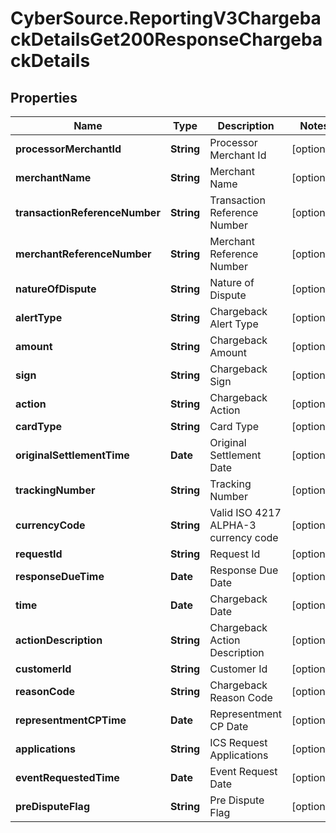 # CyberSource.ReportingV3ChargebackDetailsGet200ResponseChargebackDetails

## Properties
Name | Type | Description | Notes
------------ | ------------- | ------------- | -------------
**processorMerchantId** | **String** | Processor Merchant Id | [optional] 
**merchantName** | **String** | Merchant Name | [optional] 
**transactionReferenceNumber** | **String** | Transaction Reference Number | [optional] 
**merchantReferenceNumber** | **String** | Merchant Reference Number | [optional] 
**natureOfDispute** | **String** | Nature of Dispute | [optional] 
**alertType** | **String** | Chargeback Alert Type | [optional] 
**amount** | **String** | Chargeback Amount | [optional] 
**sign** | **String** | Chargeback Sign | [optional] 
**action** | **String** | Chargeback Action | [optional] 
**cardType** | **String** | Card Type | [optional] 
**originalSettlementTime** | **Date** | Original Settlement Date | [optional] 
**trackingNumber** | **String** | Tracking Number | [optional] 
**currencyCode** | **String** | Valid ISO 4217 ALPHA-3 currency code | [optional] 
**requestId** | **String** | Request Id | [optional] 
**responseDueTime** | **Date** | Response Due Date | [optional] 
**time** | **Date** | Chargeback Date | [optional] 
**actionDescription** | **String** | Chargeback Action Description | [optional] 
**customerId** | **String** | Customer Id | [optional] 
**reasonCode** | **String** | Chargeback Reason Code | [optional] 
**representmentCPTime** | **Date** | Representment CP Date | [optional] 
**applications** | **String** | ICS Request Applications | [optional] 
**eventRequestedTime** | **Date** | Event Request Date | [optional] 
**preDisputeFlag** | **String** | Pre Dispute Flag | [optional] 


